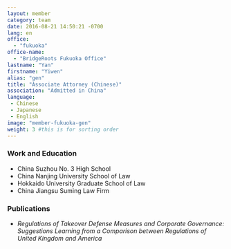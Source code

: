 ```yaml
---
layout: member
category: team
date: 2016-08-21 14:50:21 -0700
lang: en
office:
  - "fukuoka"
office-name:
  - "BridgeRoots Fukuoka Office"
lastname: "Yan"
firstname: "Yiwen"
alias: "gen"
title: "Associate Attorney (Chinese)"
association: "Admitted in China"
language:
 - Chinese
 - Japanese
 - English
image: "member-fukuoka-gen"
weight: 3 #this is for sorting order
---
```


### Work and Education
- China Suzhou No. 3 High School
- China Nanjing University School of Law
- Hokkaido University Graduate School of Law
- China Jiangsu Suming Law Firm

### Publications
- *Regulations of Takeover Defense Measures and Corporate Governance: Suggestions Learning from a Comparison between Regulations of United Kingdom and America*
